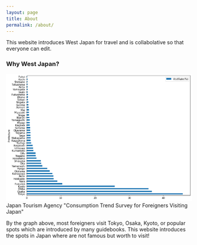 ```yaml
---
layout: page
title: About
permalink: /about/
---
```


This website introduces West Japan for travel and is collabolative so that everyone can edit.

### Why West Japan?

<img src="https://github.com/alice0619/dh150.github.io/blob/master/visitrate.png" alt="Visit Rate (%)" title="Visit Rate by Pref">
Japan Tourism Agency "Consumption Trend Survey for Foreigners Visiting Japan"

By the graph above, most foreigners visit Tokyo, Osaka, Kyoto, or popular spots which are introduced by many guidebooks. This website introduces the spots in Japan where are not famous but worth to visit!
